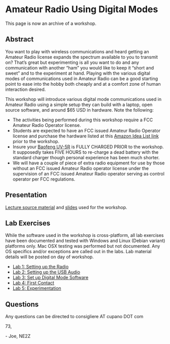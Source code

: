 Amateur Radio Using Digital Modes
=================================

This page is now an archive of a workshop.

Abstract
--------

You want to play with wireless communications and heard getting an Amateur Radio license expands the spectrum available to you to transmit on? That’s great but experimenting is all you want to do and any communication with another “ham” you would like to keep it “short and sweet” and to the experiment at hand. Playing with the various digital modes of communications used in Amateur Radio can be a good starting point to ease into the hobby both cheaply and at a comfort zone of human interaction desired.

This workshop will introduce various digital mode communications used in Amateur Radio using a simple setup they can build with a laptop, open source software, and around $65 USD in hardware. Note the following:

*   The activities being performed during this workshop require a FCC Amateur Radio Operator license.
*   Students are expected to have an FCC issued Amateur Radio Operator license and purchase the hardware listed at this [Amazon Idea List link](https://www.amazon.com/ideas/amzn1.account.AH5S4BJ5PPL4D3HWHTUP4QXWMPKQ/4KZLNKQWCLE?ref=idea_share) prior to the workshop.
*   Insure your [Baofeng UV-5R](BaoFeng_UV-5R_Manual.pdf) is FULLY CHARGED PRIOR to the workshop. It supposedly takes FIVE HOURS to re-charge a dead battery with the standard charger though personal experience has been much shorter.
*   We will have a couple of piece of extra radio equipment for use by those without an FCC issued Amateur Radio operator license under the supervision of an FCC issued Amateur Radio operator serving as control operator per FCC regulations.

Presentation
------------

[Lecture source material](Amateur-Radio-Using-Digital-Modes_Lecture_v2-0.pdf) and [slides](Amateur-Radio-Using-Digital-Modes_Presentation_v2-0.pdf) used for the workshop.

Lab Exercises
-------------

While the software used in the workshop is cross-platform, all lab exercises have been documented and tested with Windows and Linux (Debian variant) platforms only. Mac OSX testing was performed but not documented. Any OS specifics and/or exceptions are called out in the labs. Lab material details will be posted on day of workshop.

*   [Lab 1: Setting up the Radio](Amateur-Radio-Using-Digital-Modes_Lab1_v2-0.pdf)
*   [Lab 2: Setting up the USB Audio](Amateur-Radio-Using-Digital-Modes_Lab2_v2-0.pdf)
*   [Lab 3: Set up Digital Mode Software](Amateur-Radio-Using-Digital-Modes_Lab3_v2-0.pdf)
*   [Lab 4: First Contact](Amateur-Radio-Using-Digital-Modes_Lab4_v2-0.pdf)
*   [Lab 5: Experimentation](Amateur-Radio-Using-Digital-Modes_Lab5_v2-0.pdf)

Questions
---------

Any questions can be directed to consigliere AT cupano DOT com

73,

\- Joe, NE2Z
